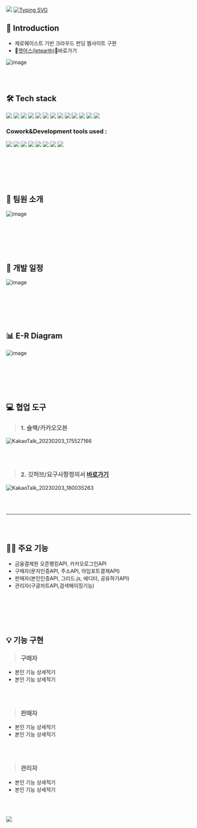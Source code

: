 <img src="https://capsule-render.vercel.app/api?type=waving&color=B6AD90&height=150&section=header" />

<a href="https://git.io/typing-svg">
<img src="https://readme-typing-svg.demolab.com?font=Fira+Code&weight=600&size=30&pause=1000&color=A4AC85&center=true&width=900&lines=FinalProject_letearth" alt="Typing SVG" />
</a>

## 📢 Introduction
- 제로웨이스트 기반 크라우드 펀딩 웹사이트 구현
- 🍃[렛어스(letearth)](http://letearth.shop/main/all)🍃바로가기


![image](https://user-images.githubusercontent.com/118797686/216546787-14caf1bb-ff12-443f-8d54-fbf8d7bc08f4.png)


### 　　　

## 🛠 Tech stack
<img src="https://img.shields.io/badge/-Spring Framework-6DB33F?style=flat-plastic&logo=Spring&logoColor=white"/>   <img src="https://img.shields.io/badge/-MyBatis-191A1B?style=flat-plastic&logo=MyBatis&logoColor=white"/>   <img src="https://img.shields.io/badge/-Maven-C71A36?style=flat-plastic&logo=Apache Maven&logoColor=white"/>   <img src="https://img.shields.io/badge/-JavaScript-F7DF1E?style=flat-plastic&logo=JavaScript&logoColor=white"/>   <img src="https://img.shields.io/badge/-jQuery-0769AD?style=flat-plastic&logo=jQuery&logoColor=white"/>   <img src="https://img.shields.io/badge/-API-F575C6?style=flat-plastic&logo=API&logoColor=white"/>   <img src="https://img.shields.io/badge/-AJAX-37D1CB?style=flat-plastic&logo=AJAX&logoColor=white"/>   <img src="https://img.shields.io/badge/-MySQL-4479A1?style=flat-plastic&logo=MySQL&logoColor=white"/>   <img src="https://img.shields.io/badge/-CSS-F59C54?style=flat-plastic&logo=CSS3&logoColor=white"/>   <img src="https://img.shields.io/badge/-SCSS-CD6799?style=flat-plastic&logo=SCSS&logoColor=white"/>   <img src="https://img.shields.io/badge/-HTML-E34F26?style=flat-plastic&logo=HTML5&logoColor=white"/>   <img src="https://img.shields.io/badge/-Bootstrap-7952B3?style=flat-plastic&logo=Bootstrap&logoColor=white"/>   <img src="https://img.shields.io/badge/-ApachetTomcat9.0-D22128?style=flat-plastic&logo=Apache&logoColor=white"/>   




### Cowork&Development tools used : 
<img src="https://img.shields.io/badge/STS-6DB33F?style=flat-plastic&logo=Spring&logoColor=white"/>   <img src="https://img.shields.io/badge/KakaoOven-FFCD00?style=flat-plastic&logo=Kakao&logoColor=white"/>   <img src="https://img.shields.io/badge/ERDcloud-937BF2?style=flat-plastic&logo=ERDcloud&logoColor=white"/>   <img src="https://img.shields.io/badge/Git-F05032?style=flat-plastic&logo=Git&logoColor=white"/>   <img src="https://img.shields.io/badge/GitHub-181717?style=flat-plastic&logo=GitHub&logoColor=white"/>   <img src="https://img.shields.io/badge/Google Sheets-34A853?style=flat-plastic&logo=Google Sheets&logoColor=white"/>   <img src="https://img.shields.io/badge/Slack-4A154B?style=flat-plastic&logo=Slack&logoColor=white"/>   <img src="https://img.shields.io/badge/Google Meet-00897B?style=flat-plastic&logo=Google Meet&logoColor=white"/>   






### 　　　
### 　

## 👯 팀원 소개
![image](https://user-images.githubusercontent.com/118797686/216547863-4b32aeb3-7e10-41f9-80d0-895e5616d0ad.png)

### 　　　

### 　

## 📅 개발 일정
![image](https://user-images.githubusercontent.com/118797686/216546843-3c152274-7181-47b9-99e7-b5a1705e5f1d.png)

### 　　　

### 　　　

## 📊 E-R Diagram
![image](https://user-images.githubusercontent.com/118797686/216549254-320c11d3-ff96-4d64-a9ba-bc7d39e710f5.png)

### 　　

### 　　　

## 💻 협업 도구　
> ### 1. 슬랙/카카오오븐
![KakaoTalk_20230203_175527166](https://user-images.githubusercontent.com/118797686/216893123-68101849-aca9-46dd-8fa7-1c973d778c07.png)
### 　
> ### 2. 깃허브/요구사항정의서 [바로가기](https://docs.google.com/spreadsheets/d/1ORegfpn04ZWk9H5nrkABw1Gpf_AUyKhHPssgZvun6uY/edit?pli=1#gid=1325078952)
![KakaoTalk_20230203_180035263](https://user-images.githubusercontent.com/118797686/216893146-58a101ce-8633-4307-bf15-3502eeaade2f.png)
### 　　　
<hr>

### 　　　　

## 👩‍💻 주요 기능 
- 금융결제원 오픈뱅킹API, 카카오로그인API
- 구매자(문자인증API, 주소API, 아임포트결제API)
- 판매자(본인인증API, 그리드.js, 에디터, 공유하기API)
- 관리자(구글차트API,검색페이징기능)

### 　　
### 　　

## 💡 기능 구현
> ### 구매자
 - 본인 기능 상세적기
 - 본인 기능 상세적기
### 　　
> ### 판매자
 - 본인 기능 상세적기
 - 본인 기능 상세적기
### 　　
> ### 관리자
 - 본인 기능 상세적기
 - 본인 기능 상세적기

### 　　

<img src="https://capsule-render.vercel.app/api?type=waving&color=B6AD90&height=150&section=footer" />
